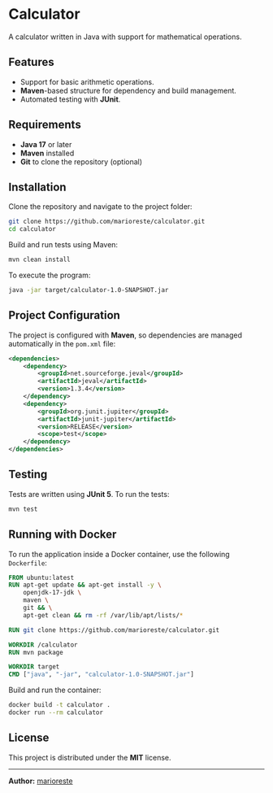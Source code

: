 # Calculator

A calculator written in Java with support for mathematical operations.

## Features
- Support for basic arithmetic operations.
- **Maven**-based structure for dependency and build management.
- Automated testing with **JUnit**.

## Requirements
- **Java 17** or later
- **Maven** installed
- **Git** to clone the repository (optional)

## Installation

Clone the repository and navigate to the project folder:
```sh
git clone https://github.com/marioreste/calculator.git
cd calculator
```

Build and run tests using Maven:
```sh
mvn clean install
```

To execute the program:
```sh
java -jar target/calculator-1.0-SNAPSHOT.jar
```

## Project Configuration
The project is configured with **Maven**, so dependencies are managed automatically in the `pom.xml` file:
```xml
<dependencies>
    <dependency>
        <groupId>net.sourceforge.jeval</groupId>
        <artifactId>jeval</artifactId>
        <version>1.3.4</version>
    </dependency>
    <dependency>
        <groupId>org.junit.jupiter</groupId>
        <artifactId>junit-jupiter</artifactId>
        <version>RELEASE</version>
        <scope>test</scope>
    </dependency>
</dependencies>
```

## Testing
Tests are written using **JUnit 5**. To run the tests:
```sh
mvn test
```

## Running with Docker
To run the application inside a Docker container, use the following `Dockerfile`:
```dockerfile
FROM ubuntu:latest
RUN apt-get update && apt-get install -y \
    openjdk-17-jdk \
    maven \
    git && \
    apt-get clean && rm -rf /var/lib/apt/lists/*

RUN git clone https://github.com/marioreste/calculator.git

WORKDIR /calculator
RUN mvn package

WORKDIR target
CMD ["java", "-jar", "calculator-1.0-SNAPSHOT.jar"]
```
Build and run the container:
```sh
docker build -t calculator .
docker run --rm calculator
```

## License
This project is distributed under the **MIT** license.

---
**Author:** [marioreste](https://github.com/marioreste)

